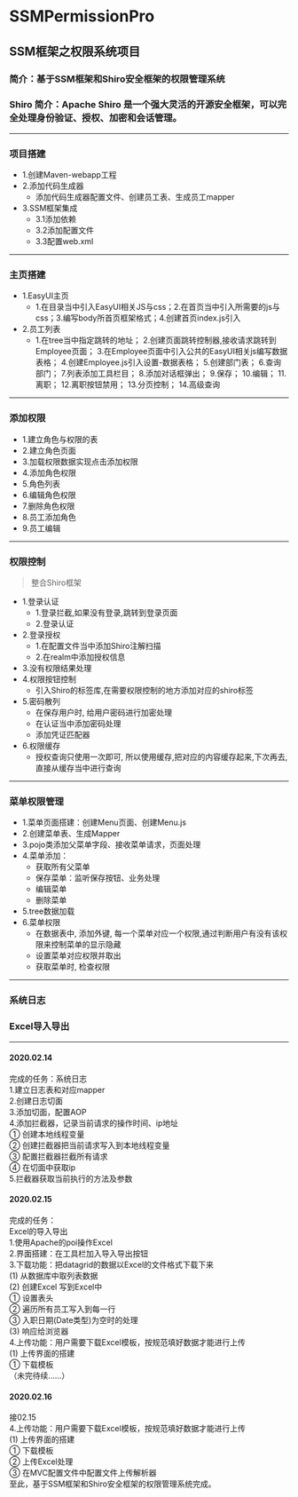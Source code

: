 # SSMPermissionPro
## SSM框架之权限系统项目
### 简介：基于SSM框架和Shiro安全框架的权限管理系统
### Shiro 简介：Apache Shiro 是一个强大灵活的开源安全框架，可以完全处理身份验证、授权、加密和会话管理。
---
### 项目搭建
  * 1.创建Maven-webapp工程  
  * 2.添加代码生成器 
    * 添加代码生成器配置文件、创建员工表、生成员工mapper
  * 3.SSM框架集成
    * 3.1添加依赖
    * 3.2添加配置文件
    * 3.3配置web.xml  
---
### 主页搭建
  * 1.EasyUI主页
    * 1.在目录当中引入EasyUI相关JS与css；2.在首页当中引入所需要的js与css；3.编写body所首页框架格式；4.创建首页index.js引入
  * 2.员工列表
    * 1.在tree当中指定跳转的地址；
    2.创建页面跳转控制器,接收请求跳转到Employee页面；
    3.在Employee页面中引入公共的EasyUI相关js编写数据表格；
    4.创建Employee.js引入设置-数据表格；
    5.创建部门表；
    6.查询部门；
    7.列表添加工具栏目；
    8.添加对话框弹出；
    9.保存；
    10.编辑；
    11.离职；
    12.离职按钮禁用；
    13.分页控制；
    14.高级查询  
---   
### 添加权限
  * 1.建立角色与权限的表
  * 2.建立角色页面
  * 3.加载权限数据实现点击添加权限
  * 4.添加角色权限
  * 5.角色列表
  * 6.编辑角色权限
  * 7.删除角色权限
  * 8.员工添加角色
  * 9.员工编辑  
---
### 权限控制
> 整合Shiro框架  
  * 1.登录认证  
    * 1.登录拦截,如果没有登录,跳转到登录页面
    * 2.登录认证
  * 2.登录授权  
    * 1.在配置文件当中添加Shiro注解扫描
    * 2.在realm中添加授权信息
  * 3.没有权限结果处理
  * 4.权限按钮控制
    * 引入Shiro的标签库,在需要权限控制的地方添加对应的shiro标签
  * 5.密码散列
    * 在保存用户时, 给用户密码进行加密处理
    * 在认证当中添加密码处理
    * 添加凭证匹配器
  * 6.权限缓存
    * 授权查询只使用一次即可, 所以使用缓存,把对应的内容缓存起来,下次再去, 直接从缓存当中进行查询
---
### 菜单权限管理
  * 1.菜单页面搭建：创建Menu页面、创建Menu.js
  * 2.创建菜单表、生成Mapper
  * 3.pojo类添加父菜单字段、接收菜单请求，页面处理
  * 4.菜单添加：
    * 获取所有父菜单
    * 保存菜单：监听保存按钮、业务处理
    * 编辑菜单
    * 删除菜单
  * 5.tree数据加载 
  * 6.菜单权限
    * 在数据表中, 添加外键, 每一个菜单对应一个权限,通过判断用户有没有该权限来控制菜单的显示隐藏
    * 设置菜单对应权限并取出
    * 获取菜单时, 检查权限
--- 
### 系统日志
### Excel导入导出  
--- 
#### 2020.02.14  
完成的任务：系统日志  
1.建立日志表和对应mapper  
2.创建日志切面  
3.添加切面，配置AOP  
4.添加拦截器，记录当前请求的操作时间、ip地址    
  ① 创建本地线程变量  
  ② 创建拦截器把当前请求写入到本地线程变量  
  ③ 配置拦截器拦截所有请求  
  ④ 在切面中获取ip  
5.拦截器获取当前执行的方法及参数  

#### 2020.02.15  
完成的任务：  
Excel的导入导出  
1.使用Apache的poi操作Excel  
2.界面搭建：在工具栏加入导入导出按钮  
3.下载功能：把datagrid的数据以Excel的文件格式下载下来  
   (1) 从数据库中取列表数据  
   (2) 创建Excel 写到Excel中  
        ① 设置表头  
        ② 遍历所有员工写入到每一行  
        ③ 入职日期(Date类型)为空时的处理  
   (3) 响应给浏览器  
4.上传功能：用户需要下载Excel模板，按规范填好数据才能进行上传  
   (1) 上传界面的搭建  
        ① 下载模板  
（未完待续......）  
  
#### 2020.02.16  
接02.15  
4.上传功能：用户需要下载Excel模板，按规范填好数据才能进行上传  
   (1) 上传界面的搭建  
        ① 下载模板  
        ② 上传Excel处理  
        ③ 在MVC配置文件中配置文件上传解析器  
至此，基于SSM框架和Shiro安全框架的权限管理系统完成。  
